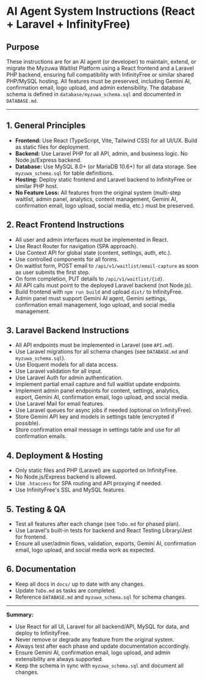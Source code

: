 # AI Agent System Instructions (React + Laravel + InfinityFree)

## Purpose
These instructions are for an AI agent (or developer) to maintain, extend, or migrate the Myzuwa Waitlist Platform using a React frontend and a Laravel PHP backend, ensuring full compatibility with InfinityFree or similar shared PHP/MySQL hosting. All features must be preserved, including Gemini AI, confirmation email, logo upload, and admin extensibility. The database schema is defined in `database/myzuwa_schema.sql` and documented in `DATABASE.md`.

---

## 1. General Principles
- **Frontend:** Use React (TypeScript, Vite, Tailwind CSS) for all UI/UX. Build as static files for deployment.
- **Backend:** Use Laravel PHP for all API, admin, and business logic. No Node.js/Express backend.
- **Database:** Use MySQL 8.0+ (or MariaDB 10.6+) for all data storage. See `myzuwa_schema.sql` for table definitions.
- **Hosting:** Deploy static frontend and Laravel backend to InfinityFree or similar PHP host.
- **No Feature Loss:** All features from the original system (multi-step waitlist, admin panel, analytics, content management, Gemini AI, confirmation email, logo upload, social media, etc.) must be preserved.

## 2. React Frontend Instructions
- All user and admin interfaces must be implemented in React.
- Use React Router for navigation (SPA approach).
- Use Context API for global state (content, settings, auth, etc.).
- Use controlled components for all forms.
- On waitlist form, POST email to `/api/v1/waitlist/email-capture` as soon as user submits the first step.
- On form completion, PUT details to `/api/v1/waitlist/{id}`.
- All API calls must point to the deployed Laravel backend (not Node.js).
- Build frontend with `npm run build` and upload `dist/` to InfinityFree.
- Admin panel must support Gemini AI agent, Gemini settings, confirmation email management, logo upload, and social media management.

## 3. Laravel Backend Instructions
- All API endpoints must be implemented in Laravel (see `API.md`).
- Use Laravel migrations for all schema changes (see `DATABASE.md` and `myzuwa_schema.sql`).
- Use Eloquent models for all data access.
- Use Laravel validation for all input.
- Use Laravel Auth for admin authentication.
- Implement partial email capture and full waitlist update endpoints.
- Implement admin panel endpoints for content, settings, analytics, export, Gemini AI, confirmation email, logo upload, and social media.
- Use Laravel Mail for email features.
- Use Laravel queues for async jobs if needed (optional on InfinityFree).
- Store Gemini API key and models in settings table (encrypted if possible).
- Store confirmation email message in settings table and use for all confirmation emails.

## 4. Deployment & Hosting
- Only static files and PHP (Laravel) are supported on InfinityFree.
- No Node.js/Express backend is allowed.
- Use `.htaccess` for SPA routing and API proxying if needed.
- Use InfinityFree's SSL and MySQL features.

## 5. Testing & QA
- Test all features after each change (see `ToDo.md` for phased plan).
- Use Laravel's built-in tests for backend and React Testing Library/Jest for frontend.
- Ensure all user/admin flows, validation, exports, Gemini AI, confirmation email, logo upload, and social media work as expected.

## 6. Documentation
- Keep all docs in `docs/` up to date with any changes.
- Update `ToDo.md` as tasks are completed.
- Reference `DATABASE.md` and `myzuwa_schema.sql` for schema changes.

---

**Summary:**
- Use React for all UI, Laravel for all backend/API, MySQL for data, and deploy to InfinityFree.
- Never remove or degrade any feature from the original system.
- Always test after each phase and update documentation accordingly.
- Ensure Gemini AI, confirmation email, logo upload, and admin extensibility are always supported.
- Keep the schema in sync with `myzuwa_schema.sql` and document all changes.
